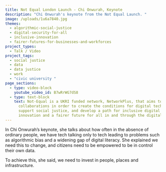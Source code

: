 ```yaml
---
title: Not Equal London Launch - Chi Onwurah, Keynote
description: "Chi Onwurah's keynote from the Not Equal Launch. "
image: /uploads/1u6a7840.jpg
themes:
  - algorithmic-social-justice
  - digital-security-for-all
  - inclusive-innovation
  - fairer-futures-for-businesses-and-workforces
project_types:
  - Talk / Video
project_tags:
  - social justice
  - data
  - data justice
  - work
  - "civic university "
page_sections:
  - type: video-block
    youtube_video_id: B7wRrWG7dS8
  - type: text-block
    text: Not-Equal is a UKRI funded network, NetworkPlus, that aims to foster new
      collaborations in order to create the conditions for digital technology to
      support social justice, and develop a path for inclusive digital
      innovation and a fairer future for all in and through the digital economy.
---
```

In Chi Onwurah’s keynote, she talks about how often in the absence of ordinary people, we have tech talking only to tech leading to problems such as algorithmic bias and a widening gap of digital literacy. She explained we need this to change, and citizens need to be empowered to be in control their own data.

To achieve this, she said, we need to invest in people, places and infrastructure.